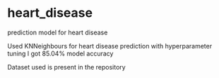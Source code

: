 # heart_disease
prediction model for heart disease

Used KNNeighbours for heart disease prediction with hyperparameter tuning
I got 85.04% model accuracy

Dataset used is present in the repository

